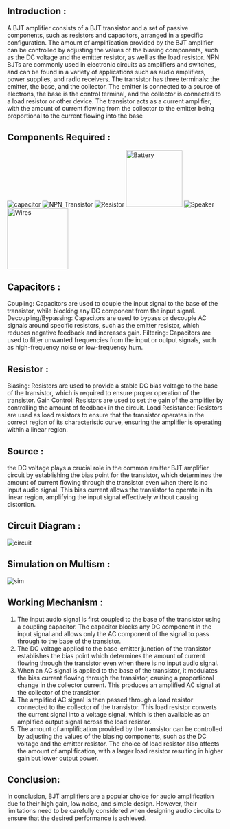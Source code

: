 
## Introduction :
A BJT amplifier consists of a BJT transistor and a set of passive components, such as resistors and capacitors, arranged in a specific configuration.
The amount of amplification provided by the BJT amplifier can be controlled by adjusting the values of the biasing components, such as the DC voltage and the emitter resistor, as well as the load resistor.
NPN BJTs are commonly used in electronic circuits as amplifiers and switches, and can be found in a variety of applications such as audio amplifiers, power supplies, and radio receivers.
The transistor has three terminals: the emitter, the base, and the collector. The emitter is connected to a source of electrons, the base is the control terminal, and the collector is connected to a load resistor or other device.
The transistor acts as a current amplifier, with the amount of current flowing from the collector to the emitter being proportional to the current flowing into the base

## Components Required :

![capacitor](https://github.com/IshtishadAlamTishad/ElectronicProjects/assets/96460346/59e8aa13-5573-4e84-ba9c-8d46bd7bc6af)
![NPN_Transistor](https://github.com/IshtishadAlamTishad/ElectronicProjects/assets/96460346/4e4794b9-93d8-4ad3-858c-4d110be507af)
![Resistor](https://github.com/IshtishadAlamTishad/ElectronicProjects/assets/96460346/f090a9fd-b410-48a1-8de2-70b16e406722)
<img width="131" alt="Battery" src="https://github.com/IshtishadAlamTishad/ElectronicProjects/assets/96460346/3850f9e3-88d6-4e32-8e91-8cdd7bbc47b2">
![Speaker](https://github.com/IshtishadAlamTishad/ElectronicProjects/assets/96460346/708a5fbf-09bd-4ae7-97b5-541150fbea52)
<img width="142" alt="Wires" src="https://github.com/IshtishadAlamTishad/ElectronicProjects/assets/96460346/7f09fcf1-c19d-46a2-9e5d-c14883883f51">


## Capacitors :
Coupling: Capacitors are used to couple the input signal to the base of the transistor, while blocking any DC component from the input signal.
Decoupling/Bypassing: Capacitors are used to bypass or decouple AC signals around specific resistors, such as the emitter resistor, which reduces negative feedback and increases gain.
Filtering: Capacitors are used to filter unwanted frequencies from the input or output signals, such as high-frequency noise or low-frequency hum. 

## Resistor :
Biasing: Resistors are used to provide a stable DC bias voltage to the base of the transistor, which is required to ensure proper operation of the transistor.
Gain Control: Resistors are used to set the gain of the amplifier by controlling the amount of feedback in the circuit.
Load Resistance: Resistors are used as load resistors to ensure that the transistor operates in the correct region of its characteristic curve, ensuring the amplifier is operating within a linear region.

## Source :
the DC voltage plays a crucial role in the common emitter BJT amplifier circuit by establishing the bias point for the transistor, which determines the amount of current flowing through the transistor even when there is no input audio signal. This bias current allows the transistor to operate in its linear region, amplifying the input signal effectively without causing distortion. 

## Circuit Diagram :

![circuit](https://github.com/IshtishadAlamTishad/ElectronicProjects/assets/96460346/d46ef768-8039-4278-ab7d-81af01ce7c84)

## Simulation on Multism :

![sim](https://github.com/IshtishadAlamTishad/ElectronicProjects/assets/96460346/9b1c2f9a-cee5-4df7-a29f-3e9bd67ac2aa)

## Working Mechanism :
1.  The input audio signal is first coupled to the base of the transistor using a coupling capacitor. The capacitor blocks any DC component in the input signal and allows only the AC component of the signal to pass through to the base of the transistor. 
2.  The DC voltage applied to the base-emitter junction of the transistor establishes the bias point which determines the amount of current flowing through the transistor even when there is no input audio signal. 
3.  When an AC signal is applied to the base of the transistor, it modulates the bias current flowing through the transistor, causing a proportional change in the collector current. This produces an amplified AC signal at the collector of the transistor.
4.   The amplified AC signal is then passed through a load resistor connected to the collector of the transistor. This load resistor converts the current signal into a voltage signal, which is then available as an amplified output signal across the load resistor. 
5.   The amount of amplification provided by the transistor can be controlled by adjusting the values of the biasing components, such as the DC voltage and the emitter resistor. The choice of load resistor also affects the amount of amplification, with a larger load resistor resulting in higher gain but lower output power.


## Conclusion: 
In conclusion, BJT amplifiers are a popular choice for audio amplification due to their high gain, low noise, and simple design. However, their limitations need to be carefully considered when designing audio circuits to ensure that the desired performance is achieved.
